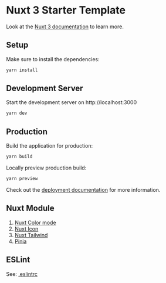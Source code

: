 # Nuxt 3 Starter Template

Look at the [Nuxt 3 documentation](https://nuxt.com/docs/getting-started/introduction) to learn more.

## Setup

Make sure to install the dependencies:

```bash
yarn install
```

## Development Server

Start the development server on http://localhost:3000

```bash
yarn dev
```

## Production

Build the application for production:

```bash
yarn build
```

Locally preview production build:

```bash
yarn preview
```

Check out the [deployment documentation](https://nuxt.com/docs/getting-started/deployment) for more information.

## Nuxt Module

1. [Nuxt Color mode](https://github.com/nuxt-modules/color-mode)
2. [Nuxt Icon](https://github.com/nuxt-modules/icon)
3. [Nuxt Tailwind](https://github.com/nuxt-modules/tailwindcss)
4. [Pinia](https://pinia.vuejs.org/ssr/nuxt.html#installation)

## ESLint
See: [.eslintrc](/.eslintrc)

